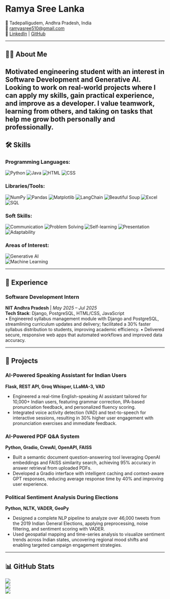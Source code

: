 # Ramya Sree Lanka

📍 Tadepalligudem, Andhra Pradesh, India  
📧 [ramyasree510@gmail.com](mailto:prudhvisaranyatatini@gmail.com)  
🔗 [LinkedIn](https://www.linkedin.com/in/ramya-sree-lanka/) | [GitHub](https://github.com/ramyasreelanka5)

---

## 👩‍💻 About Me

Motivated engineering student with an interest in Software Development and Generative AI. Looking to work on real-world projects where I can apply my skills, gain practical experience, and improve as a developer. I value teamwork, learning from
others, and taking on tasks that help me grow both personally and professionally.
---

## 🛠️ Skills

### Programming Languages:
![Python](https://img.shields.io/badge/-Python-3776AB?logo=python&logoColor=white) ![Java](https://img.shields.io/badge/-Java-007396?logo=java&logoColor=white) ![HTML](https://img.shields.io/badge/-HTML5-E34F26?logo=html5&logoColor=white) ![CSS](https://img.shields.io/badge/-CSS3-1572B6?logo=css3&logoColor=white)  

### Libraries/Tools:  
![NumPy](https://img.shields.io/badge/-NumPy-013243?logo=numpy&logoColor=white) ![Pandas](https://img.shields.io/badge/-Pandas-150458?logo=pandas&logoColor=white) ![Matplotlib](https://img.shields.io/badge/-Matplotlib-11557C?logo=python&logoColor=white) ![LangChain](https://img.shields.io/badge/-LangChain-FF6F00?logo=chain&logoColor=white) ![Beautiful Soup](https://img.shields.io/badge/-Beautiful%20Soup-4B8BBE?logo=python&logoColor=white) ![Excel](https://img.shields.io/badge/-Excel-217346?logo=microsoft-excel&logoColor=white) ![SQL](https://img.shields.io/badge/-SQL-4479A1?logo=postgresql&logoColor=white)


### Soft Skills:
![Communication](https://img.shields.io/badge/-Communication-0078D4?logo=messenger&logoColor=white) ![Problem Solving](https://img.shields.io/badge/-Problem%20Solving-FF6F00?logo=lightbulb&logoColor=white) ![Self-learning](https://img.shields.io/badge/-Self--learning-4CAF50?logo=book&logoColor=white) ![Presentation](https://img.shields.io/badge/-Presentation-FF4081?logo=google-slides&logoColor=white) ![Adaptability](https://img.shields.io/badge/-Adaptability-FFC107?logo=rocket&logoColor=white)  

### Areas of Interest: 
![Generative AI](https://img.shields.io/badge/-Generative%20AI-8E44AD?logo=artstation&logoColor=white)  
![Machine Learning](https://img.shields.io/badge/-Machine%20Learning-27AE60?logo=tensorflow&logoColor=white)  


---

## 💼 Experience

### **Software Development Intern**  
**NIT Andhra Pradesh** | *May 2025 – Jul 2025*  
**Tech Stack**: Django, PostgreSQL, HTML/CSS, JavaScript  
• Engineered syllabus management module with Django and PostgreSQL, streamlining curriculum updates and
delivery; facilitated a 30% faster syllabus distribution to students, improving academic efficiency.
• Delivered secure, responsive web apps that automated workflows and improved data accuracy.

---

## 🚀 Projects

### **AI-Powered Speaking Assistant for Indian Users**  
**Flask, REST API, Groq Whisper, LLaMA-3, VAD**  
- Engineered a real-time English-speaking AI assistant tailored for 10,000+ Indian users, featuring grammar correction, IPA-based pronunciation feedback, and personalized fluency scoring.  
- Integrated voice activity detection (VAD) and text-to-speech for interactive sessions, resulting in 30% higher user engagement with pronunciation exercises and immediate feedback.

### **AI-Powered PDF Q&A System**  
**Python, Gradio, CrewAI, OpenAPI, FAISS**  
- Built a semantic document question-answering tool leveraging OpenAI embeddings and FAISS similarity search, achieving 95% accuracy in answer retrieval from uploaded PDFs.  
- Developed a Gradio interface with intelligent caching and context-aware GPT responses, reducing average response time by 40% and improving user experience.

### **Political Sentiment Analysis During Elections**  
**Python, NLTK, VADER, GeoPy**  
- Designed a complete NLP pipeline to analyze over 46,000 tweets from the 2019 Indian General Elections, applying preprocessing, noise filtering, and sentiment scoring with VADER.  
- Used geospatial mapping and time-series analysis to visualize sentiment trends across Indian states, uncovering regional mood shifts and enabling targeted campaign engagement strategies.

---

## 📊 GitHub Stats

![](https://github-readme-stats.vercel.app/api?username=ramyasreelanka5&theme=dark&hide_border=false&include_all_commits=true&count_private=false)<br/>
![](https://nirzak-streak-stats.vercel.app/?user=ramyasreelanka5&theme=dark&hide_border=false)<br/>
![](https://github-readme-stats.vercel.app/api/top-langs/?username=ramyasreelanka5&theme=dark&hide_border=false&include_all_commits=true&count_private=false&layout=compact)

